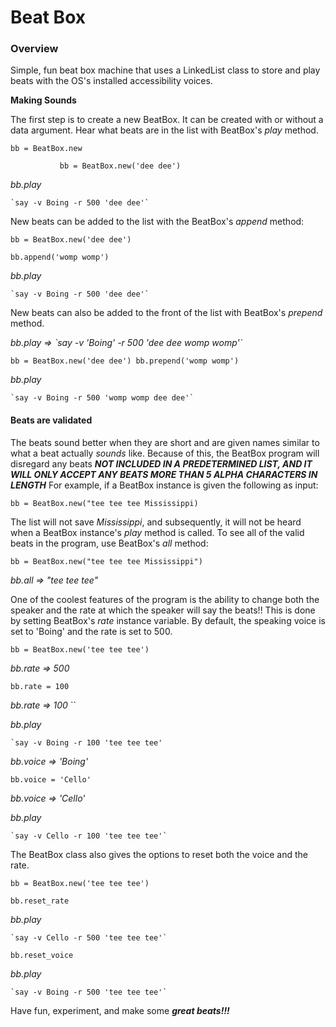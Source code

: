 # Beat Box

### Overview ###
Simple, fun beat box machine that uses a LinkedList class to store and play beats with the OS's installed accessibility voices.

**Making Sounds**

The first step is to create a new BeatBox. It can be created with or without a data argument. Hear what beats are in the list with BeatBox's *play* method.

``
bb = BeatBox.new  
``

``           
bb = BeatBox.new('dee dee')  
``

*bb.play*
```
`say -v Boing -r 500 'dee dee'`
```


New beats can be added to the list with the BeatBox's *append* method:

``
bb = BeatBox.new('dee dee')
``

``
bb.append('womp womp')
``

*bb.play*
```
`say -v Boing -r 500 'dee dee'`
```

New beats can also be added to the front of the list with BeatBox's *prepend* method.

*bb.play => \`say -v 'Boing' -r 500 'dee dee womp womp'\`*


``
bb = BeatBox.new('dee dee')
bb.prepend('womp womp')
``

*bb.play*
```
`say -v Boing -r 500 'womp womp dee dee'`
```

#### Beats are validated ####
The beats sound better when they are short and are given names similar to what a beat actually *sounds* like. Because of this, the BeatBox program will disregard any beats ***NOT INCLUDED IN A PREDETERMINED LIST, AND IT WILL ONLY ACCEPT ANY BEATS MORE THAN 5 ALPHA CHARACTERS IN LENGTH***
For example, if a BeatBox instance is given the following as input:

``
bb = BeatBox.new("tee tee tee Mississippi)
``

The list will not save *Mississippi*, and subsequently, it will not be heard when a BeatBox instance's *play* method is called. To see all of the valid beats in the program, use BeatBox's *all* method:

``
bb = BeatBox.new("tee tee tee Mississippi")
``

*bb.all => "tee tee tee"*

One of the coolest features of the program is the ability to change both the speaker and the rate at which the speaker will say the beats!! This is done by setting BeatBox's *rate* instance variable. By default, the speaking voice is set to 'Boing' and the rate is set to 500.

``
bb = BeatBox.new('tee tee tee')
``

*bb.rate => 500*

``
bb.rate = 100
``

*bb.rate => 100*
``

*bb.play*

```
`say -v Boing -r 100 'tee tee tee'
```

*bb.voice => 'Boing'*

``
bb.voice = 'Cello'
``

*bb.voice => 'Cello'*

*bb.play*
```
`say -v Cello -r 100 'tee tee tee'`
```

The BeatBox class also gives the options to reset both the voice and the rate.

``
bb = BeatBox.new('tee tee tee')
``

``
bb.reset_rate
``

*bb.play*
```
`say -v Cello -r 500 'tee tee tee'`
```
``
bb.reset_voice
``

*bb.play*
```
`say -v Boing -r 500 'tee tee tee'`
```

Have fun, experiment, and make some ***great beats!!!***












